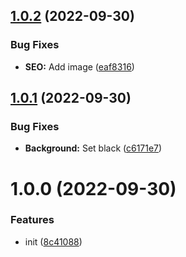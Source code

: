## [1.0.2](https://github.com/bamdadsabbagh/silentshadows--landing-page/compare/v1.0.1...v1.0.2) (2022-09-30)


### Bug Fixes

* **SEO:** Add image ([eaf8316](https://github.com/bamdadsabbagh/silentshadows--landing-page/commit/eaf8316c98a193ebdc96e76accb4678a1f080cb3))

## [1.0.1](https://github.com/bamdadsabbagh/silentshadows--landing-page/compare/v1.0.0...v1.0.1) (2022-09-30)


### Bug Fixes

* **Background:** Set black ([c6171e7](https://github.com/bamdadsabbagh/silentshadows--landing-page/commit/c6171e7239d87b2d875d915fb5098434cdc7f13d))

# 1.0.0 (2022-09-30)


### Features

* init ([8c41088](https://github.com/bamdadsabbagh/silentshadows--landing-page/commit/8c410887c3338bbfeddbf5cdec26b0561504983c))
